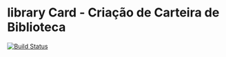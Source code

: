 # library Card - Criação de Carteira de Biblioteca 
[![Build Status](https://www.travis-ci.com/AllisonSBahls/library-card.svg?branch=main)](https://www.travis-ci.com/AllisonSBahls/library-card)